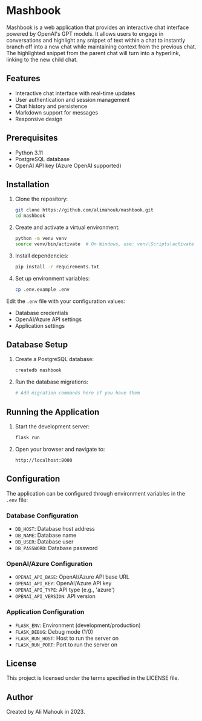 # Mashbook

Mashbook is a web application that provides an interactive chat interface powered by OpenAI's GPT models. It allows users to engage in conversations and highlight any snippet of text within a chat to instantly branch off into a new chat while maintaining context from the previous chat. The highlighted snippet from the parent chat will turn into a hyperlink, linking to the new child chat.

## Features

- Interactive chat interface with real-time updates
- User authentication and session management
- Chat history and persistence
- Markdown support for messages
- Responsive design

## Prerequisites

- Python 3.11
- PostgreSQL database
- OpenAI API key (Azure OpenAI supported)

## Installation

1. Clone the repository:

    ```bash
    git clone https://github.com/alimahouk/mashbook.git
    cd mashbook
    ```

2. Create and activate a virtual environment:

    ```bash
    python -m venv venv
    source venv/bin/activate  # On Windows, use: venv\Scripts\activate
    ```

3. Install dependencies:

    ```bash
    pip install -r requirements.txt
    ```

4. Set up environment variables:

    ```bash
    cp .env.example .env
    ```

Edit the `.env` file with your configuration values:

- Database credentials
- OpenAI/Azure API settings
- Application settings

## Database Setup

1. Create a PostgreSQL database:

    ```bash
    createdb mashbook
    ```

2. Run the database migrations:

    ```bash
    # Add migration commands here if you have them
    ```

## Running the Application

1. Start the development server:

    ```bash
    flask run
    ```

2. Open your browser and navigate to:

    ```text
    http://localhost:8000
    ```

## Configuration

The application can be configured through environment variables in the `.env` file:

### Database Configuration

- `DB_HOST`: Database host address
- `DB_NAME`: Database name
- `DB_USER`: Database user
- `DB_PASSWORD`: Database password

### OpenAI/Azure Configuration

- `OPENAI_API_BASE`: OpenAI/Azure API base URL
- `OPENAI_API_KEY`: OpenAI/Azure API key
- `OPENAI_API_TYPE`: API type (e.g., 'azure')
- `OPENAI_API_VERSION`: API version

### Application Configuration

- `FLASK_ENV`: Environment (development/production)
- `FLASK_DEBUG`: Debug mode (1/0)
- `FLASK_RUN_HOST`: Host to run the server on
- `FLASK_RUN_PORT`: Port to run the server on

## License

This project is licensed under the terms specified in the LICENSE file.

## Author

Created by Ali Mahouk in 2023.
